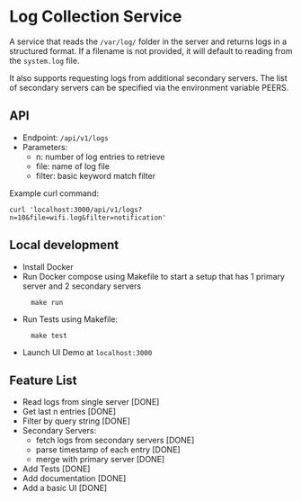 # Log Collection Service

A service that reads the `/var/log/` folder in the server and returns logs in a structured format. If a filename is not provided, it will default to reading from the `system.log` file.

It also supports requesting logs from additional secondary servers. The list of secondary servers can be specified via the environment variable PEERS.

## API

- Endpoint: `/api/v1/logs` 
- Parameters:
  - n: number of log entries to retrieve
  - file: name of log file
  - filter: basic keyword match filter

Example curl command:

```
curl 'localhost:3000/api/v1/logs?n=10&file=wifi.log&filter=notification'
```

## Local development

- Install Docker
- Run Docker compose using Makefile to start a setup that has 1 primary server and 2 secondary servers
  ```
    make run
  ```
- Run Tests using Makefile:
  ```
    make test
  ```
- Launch UI Demo at `localhost:3000`

## Feature List

- Read logs from single server [DONE]
- Get last n entries [DONE]
- Filter by query string [DONE]
- Secondary Servers:
  - fetch logs from secondary servers [DONE]
  - parse timestamp of each entry [DONE]
  - merge with primary server [DONE]
- Add Tests [DONE]
- Add documentation [DONE]
- Add a basic UI [DONE]